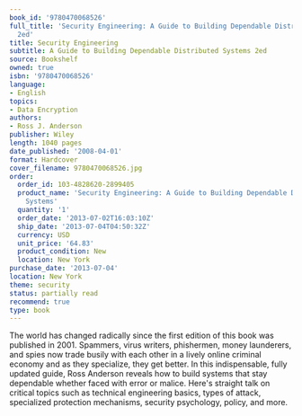 ```yaml
---
book_id: '9780470068526'
full_title: 'Security Engineering: A Guide to Building Dependable Distributed Systems
  2ed'
title: Security Engineering
subtitle: A Guide to Building Dependable Distributed Systems 2ed
source: Bookshelf
owned: true
isbn: '9780470068526'
language:
- English
topics:
- Data Encryption
authors:
- Ross J. Anderson
publisher: Wiley
length: 1040 pages
date_published: '2008-04-01'
format: Hardcover
cover_filename: 9780470068526.jpg
order:
  order_id: 103-4828620-2899405
  product_name: 'Security Engineering: A Guide to Building Dependable Distributed
    Systems'
  quantity: '1'
  order_date: '2013-07-02T16:03:10Z'
  ship_date: '2013-07-04T04:50:32Z'
  currency: USD
  unit_price: '64.83'
  product_condition: New
  location: New York
purchase_date: '2013-07-04'
location: New York
theme: security
status: partially read
recommend: true
type: book
---
```

The world has changed radically since the first edition of this book was published in 2001. Spammers, virus writers, phishermen, money launderers, and spies now trade busily with each other in a lively online criminal economy and as they specialize, they get better. In this indispensable, fully updated guide, Ross Anderson reveals how to build systems that stay dependable whether faced with error or malice. Here's straight talk on critical topics such as technical engineering basics, types of attack, specialized protection mechanisms, security psychology, policy, and more.
